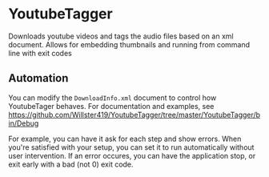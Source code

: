# YoutubeTagger
Downloads youtube videos and tags the audio files based on an xml document. Allows for embedding thumbnails and running from command line with exit codes

## Automation
You can modify the `DownloadInfo.xml` document to control how YoutubeTager behaves. For documentation and examples, see https://github.com/Willster419/YoutubeTagger/tree/master/YoutubeTagger/bin/Debug

For example, you can have it ask for each step and show errors. When you're satisfied with your setup, you can set it to run automatically without user intervention. If an error occures, you can have the application stop, or exit early with a bad (not 0) exit code.

